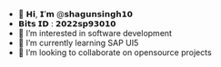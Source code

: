 - 👋 𝗛𝗶, 𝗜’𝗺 @𝘀𝗵𝗮𝗴𝘂𝗻𝘀𝗶𝗻𝗴𝗵𝟭𝟬
- 𝗕𝗶𝘁𝘀 𝗜𝗗 : 𝟮𝟬𝟮𝟮𝘀𝗽𝟵𝟯𝟬𝟭𝟬
- 👀 I’m interested in software development
- 🌱 I’m currently learning SAP UI5
- 💞️ I’m looking to collaborate on opensource projects
  

<!---
shagunsingh10/shagunsingh10 is a ✨ special ✨ repository because its `README.md` (this file) appears on your GitHub profile.
You can click the Preview link to take a look at your changes.
--->
